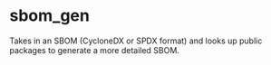 # sbom_gen
Takes in an SBOM (CycloneDX or SPDX format) and looks up public packages to generate a more detailed SBOM.

